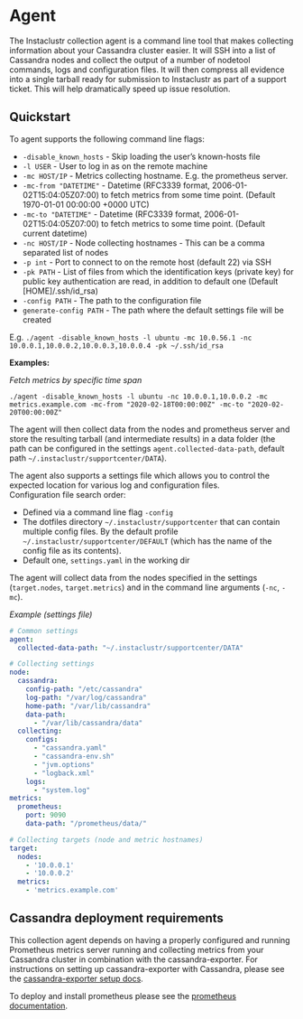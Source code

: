 # Agent
The Instaclustr collection agent is a command line tool that makes collecting information about your Cassandra cluster easier. It will SSH into a list of Cassandra nodes and collect the output of a number of nodetool commands, logs and configuration files. It will then compress all evidence into a single tarball ready for submission to Instaclustr as part of a support ticket. This will help dramatically speed up issue resolution.

## Quickstart
To agent supports the following command line flags:

* `-disable_known_hosts` - Skip loading the user’s known-hosts file
* `-l USER` - User to log in as on the remote machine
* `-mc HOST/IP` - Metrics collecting hostname. E.g. the prometheus server.
* `-mc-from "DATETIME"` - Datetime (RFC3339 format, 2006-01-02T15:04:05Z07:00) to fetch metrics from some time point. (Default 1970-01-01 00:00:00 +0000 UTC)
* `-mc-to "DATETIME"` - Datetime (RFC3339 format, 2006-01-02T15:04:05Z07:00) to fetch metrics to some time point. (Default current datetime)
* `-nc HOST/IP` - Node collecting hostnames - This can be a comma separated list of nodes
* `-p int` - Port to connect to on the remote host (default 22) via SSH
* `-pk PATH` - List of files from which the identification keys (private key) for public key authentication are read, in addition to default one (Default [HOME]/.ssh/id_rsa)
* `-config PATH` - The path to the configuration file
* `generate-config PATH` - The path where the default settings file will be created

E.g. `./agent -disable_known_hosts -l ubuntu -mc 10.0.56.1 -nc 10.0.0.1,10.0.0.2,10.0.0.3,10.0.0.4 -pk ~/.ssh/id_rsa`

**Examples:**

_Fetch metrics by specific time span_
```shell script
./agent -disable_known_hosts -l ubuntu -nc 10.0.0.1,10.0.0.2 -mc metrics.example.com -mc-from "2020-02-18T00:00:00Z" -mc-to "2020-02-20T00:00:00Z"
```


The agent will then collect data from the nodes and prometheus server and store the resulting tarball (and intermediate results) in a data folder (the path can be configured in the settings `agent.collected-data-path`, default path `~/.instaclustr/supportcenter/DATA`).

The agent also supports a settings file which allows you to control the expected location for various log and 
configuration files.  
Configuration file search order:
* Defined via a command line flag `-config`
* The dotfiles directory `~/.instaclustr/supportcenter` that can contain multiple config files. By the default profile `~/.instaclustr/supportcenter/DEFAULT` (which has the name of the config file as its contents).
* Default one, `settings.yaml` in the working dir

The agent will collect data from the nodes specified in the settings (`target.nodes`, `target.metrics`) and in the command line arguments (`-nc`, `-mc`).

_Example (settings file)_
```yaml
# Common settings
agent:
  collected-data-path: "~/.instaclustr/supportcenter/DATA"

# Collecting settings
node:
  cassandra:
    config-path: "/etc/cassandra"
    log-path: "/var/log/cassandra"
    home-path: "/var/lib/cassandra"
    data-path:
      - "/var/lib/cassandra/data"
  collecting:
    configs:
      - "cassandra.yaml"
      - "cassandra-env.sh"
      - "jvm.options"
      - "logback.xml"
    logs:
      - "system.log"
metrics:
  prometheus:
    port: 9090
    data-path: "/prometheus/data/"

# Collecting targets (node and metric hostnames)
target:
  nodes:
    - '10.0.0.1'
    - '10.0.0.2'
  metrics:
    - 'metrics.example.com'
```
## Cassandra deployment requirements
This collection agent depends on having a properly configured and running Prometheus metrics server running and collecting metrics from your Cassandra cluster in combination with the cassandra-exporter. For instructions on setting up cassandra-exporter with Cassandra, please see the [cassandra-exporter setup docs](https://github.com/instaclustr/cassandra-exporter#usage).

To deploy and install prometheus please see the [prometheus documentation](https://prometheus.io/docs/prometheus/latest/installation/).